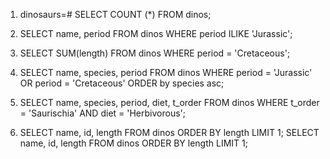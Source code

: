 1) dinosaurs=# SELECT COUNT (*) FROM dinos;
2) SELECT name, period FROM dinos WHERE period ILIKE 'Jurassic';
3) SELECT SUM(length) FROM dinos WHERE period = 'Cretaceous';

4) SELECT name, species, period FROM dinos WHERE period = 'Jurassic' OR period = 'Cretaceous' ORDER by species asc;

5) SELECT name, species, period, diet, t_order FROM dinos WHERE t_order = 'Saurischia' AND diet = 'Herbivorous';

6) SELECT name, id, length FROM dinos ORDER BY length LIMIT 1;
SELECT name, id, length FROM dinos ORDER BY length LIMIT 1;
